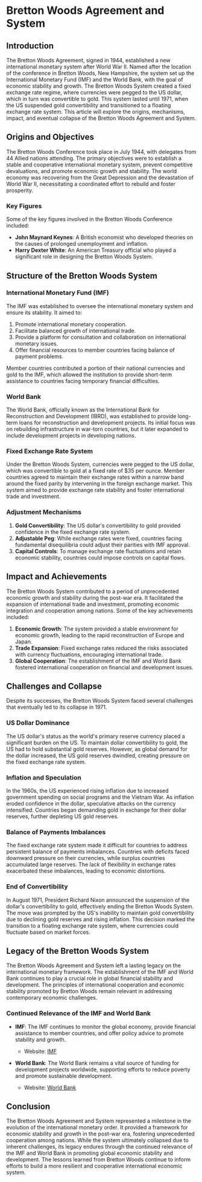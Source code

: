 # Bretton Woods Agreement and System

## Introduction

The Bretton Woods Agreement, signed in 1944, established a new international monetary system after World War II. Named after the location of the conference in Bretton Woods, New Hampshire, the system set up the International Monetary Fund (IMF) and the World Bank, with the goal of economic stability and growth. The Bretton Woods System created a fixed exchange rate regime, where currencies were pegged to the US dollar, which in turn was convertible to gold. This system lasted until 1971, when the US suspended gold convertibility and transitioned to a floating exchange rate system. This article will explore the origins, mechanisms, impact, and eventual collapse of the Bretton Woods Agreement and System.

## Origins and Objectives

The Bretton Woods Conference took place in July 1944, with delegates from 44 Allied nations attending. The primary objectives were to establish a stable and cooperative international monetary system, prevent competitive devaluations, and promote economic growth and stability. The world economy was recovering from the Great Depression and the devastation of World War II, necessitating a coordinated effort to rebuild and foster prosperity.

### Key Figures

Some of the key figures involved in the Bretton Woods Conference included:
- **John Maynard Keynes**: A British economist who developed theories on the causes of prolonged unemployment and inflation.
- **Harry Dexter White**: An American Treasury official who played a significant role in designing the Bretton Woods System.

## Structure of the Bretton Woods System

### International Monetary Fund (IMF)

The IMF was established to oversee the international monetary system and ensure its stability. It aimed to:
1. Promote international monetary cooperation.
2. Facilitate balanced growth of international trade.
3. Provide a platform for consultation and collaboration on international monetary issues.
4. Offer financial resources to member countries facing balance of payment problems.

Member countries contributed a portion of their national currencies and gold to the IMF, which allowed the institution to provide short-term assistance to countries facing temporary financial difficulties.

### World Bank

The World Bank, officially known as the International Bank for Reconstruction and Development (IBRD), was established to provide long-term loans for reconstruction and development projects. Its initial focus was on rebuilding infrastructure in war-torn countries, but it later expanded to include development projects in developing nations.

### Fixed Exchange Rate System

Under the Bretton Woods System, currencies were pegged to the US dollar, which was convertible to gold at a fixed rate of $35 per ounce. Member countries agreed to maintain their exchange rates within a narrow band around the fixed parity by intervening in the foreign exchange market. This system aimed to provide exchange rate stability and foster international trade and investment.

### Adjustment Mechanisms

1. **Gold Convertibility**: The US dollar's convertibility to gold provided confidence in the fixed exchange rate system.
2. **Adjustable Peg**: While exchange rates were fixed, countries facing fundamental disequilibria could adjust their parities with IMF approval.
3. **Capital Controls**: To manage exchange rate fluctuations and retain economic stability, countries could impose controls on capital flows.

## Impact and Achievements

The Bretton Woods System contributed to a period of unprecedented economic growth and stability during the post-war era. It facilitated the expansion of international trade and investment, promoting economic integration and cooperation among nations. Some of the key achievements included:

1. **Economic Growth**: The system provided a stable environment for economic growth, leading to the rapid reconstruction of Europe and Japan.
2. **Trade Expansion**: Fixed exchange rates reduced the risks associated with currency fluctuations, encouraging international trade.
3. **Global Cooperation**: The establishment of the IMF and World Bank fostered international cooperation on financial and development issues.

## Challenges and Collapse

Despite its successes, the Bretton Woods System faced several challenges that eventually led to its collapse in 1971.

### US Dollar Dominance

The US dollar's status as the world's primary reserve currency placed a significant burden on the US. To maintain dollar convertibility to gold, the US had to hold substantial gold reserves. However, as global demand for the dollar increased, the US gold reserves dwindled, creating pressure on the fixed exchange rate system.

### Inflation and Speculation

In the 1960s, the US experienced rising inflation due to increased government spending on social programs and the Vietnam War. As inflation eroded confidence in the dollar, speculative attacks on the currency intensified. Countries began demanding gold in exchange for their dollar reserves, further depleting US gold reserves.

### Balance of Payments Imbalances

The fixed exchange rate system made it difficult for countries to address persistent balance of payments imbalances. Countries with deficits faced downward pressure on their currencies, while surplus countries accumulated large reserves. The lack of flexibility in exchange rates exacerbated these imbalances, leading to economic distortions.

### End of Convertibility

In August 1971, President Richard Nixon announced the suspension of the dollar's convertibility to gold, effectively ending the Bretton Woods System. The move was prompted by the US's inability to maintain gold convertibility due to declining gold reserves and rising inflation. This decision marked the transition to a floating exchange rate system, where currencies could fluctuate based on market forces.

## Legacy of the Bretton Woods System

The Bretton Woods Agreement and System left a lasting legacy on the international monetary framework. The establishment of the IMF and World Bank continues to play a crucial role in global financial stability and development. The principles of international cooperation and economic stability promoted by Bretton Woods remain relevant in addressing contemporary economic challenges.

### Continued Relevance of the IMF and World Bank

- **IMF**: The IMF continues to monitor the global economy, provide financial assistance to member countries, and offer policy advice to promote stability and growth.
  - Website: [IMF](https://www.imf.org)
  
- **World Bank**: The World Bank remains a vital source of funding for development projects worldwide, supporting efforts to reduce poverty and promote sustainable development.
  - Website: [World Bank](https://www.worldbank.org)

## Conclusion

The Bretton Woods Agreement and System represented a milestone in the evolution of the international monetary order. It provided a framework for economic stability and growth in the post-war era, fostering unprecedented cooperation among nations. While the system ultimately collapsed due to inherent challenges, its legacy endures through the continued relevance of the IMF and World Bank in promoting global economic stability and development. The lessons learned from Bretton Woods continue to inform efforts to build a more resilient and cooperative international economic system.